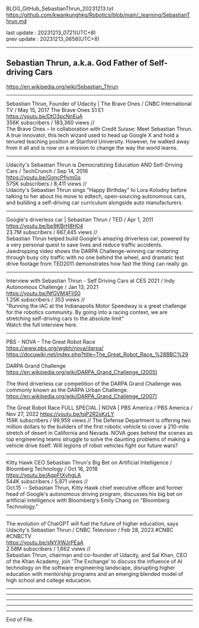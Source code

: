 
BLOG_GitHub_SebastianThrun_20231213.txt  
  https://github.com/kwankunghkg/Robotics/blob/main/_learning/SebastianThrun.md  
  
last update : 20231213_0721(UTC+8)  
prev update : 20231213_0658(UTC+8)  
  
----------------------------------------  
  
## Sebastian Thrun, a.k.a. God Father of Self-driving Cars  
  https://en.wikipedia.org/wiki/Sebastian_Thrun  
  
----------------------------------------  
  
Sebastian Thrun, Founder of Udacity | The Brave Ones / CNBC International TV /  May 15, 2017  The Brave Ones  S1 E1  
  https://youtu.be/DtO3pcNnEuA  
  356K subscribers / 183,360 views  //   
	The Brave Ones – In collaboration with Credit Suisse: Meet Sebastian Thrun. A true innovator, this tech wizard used to head up Google X and hold a tenured teaching position at Stanford University. However, he walked away from it all and is now on a mission to change the way the world learns.  
  
  
----------------------------------------  
  
Udacity's Sebastian Thrun is Democratizing Education AND Self-Driving Cars / TechCrunch /  Sep 14, 2016  
  https://youtu.be/GoncPflymGs  
  575K subscribers / 8,411 views  //   
	Udacity's Sebastian Thrun sings "Happy Birthday" to Lora Kolodny before talking to her about his move to edtech, open-sourcing autonomous cars, and building a self-driving car curriculum alongside auto manufacturers.  
  
  
----------------------------------------  
  
Google's driverless car | Sebastian Thrun / TED / Apr 1, 2011  
  https://youtu.be/bp9KBrH8H04  
  23.7M subscribers / 667,445 views  //   
	Sebastian Thrun helped build Google's amazing driverless car, powered by a very personal quest to save lives and reduce traffic accidents. Jawdropping video shows the DARPA Challenge-winning car motoring through busy city traffic with no one behind the wheel, and dramatic test drive footage from TED2011 demonstrates how fast the thing can really go.  
  
  
----------------------------------------  
  
Interview with Sebastian Thrun - Self Driving Cars at CES 2021 / Indy Autonomous Challenge /  Jan 13, 2021  
  https://youtu.be/NfGVM4FljS0  
1.25K subscribers / 353 views  //   
	"Running the IAC at the Indianapolis Motor Speedway is a great challenge for the robotics community. By going into a racing context, we are stretching self-driving cars to the absolute limit"  
	Watch the full interview here.  
  
  
----------------------------------------  
  
PBS - NOVA - The Great Robot Race  
  https://www.pbs.org/wgbh/nova/darpa/  
  https://docuwiki.net/index.php?title=The_Great_Robot_Race_%28BBC%29  
  
  
DARPA Grand Challenge  
  https://en.wikipedia.org/wiki/DARPA_Grand_Challenge_(2005)  
  
  
The third driverless car competition of the DARPA Grand Challenge was commonly known as the DARPA Urban Challenge.  
  https://en.wikipedia.org/wiki/DARPA_Grand_Challenge_(2007)  
  
  
The Great Robot Race FULL SPECIAL | NOVA | PBS America / PBS America /  Nov 27, 2022
  https://youtu.be/tqP2R2sKzLY  
159K subscribers / 99,959 views  // 
	The Defense Department is offering two million dollars to the builders of the first robotic vehicle to cover a 210-mile stretch of desert in California and Nevada. NOVA goes behind the scenes as top engineering teams struggle to solve the daunting problems of making a vehicle drive itself. Will legions of robot vehicles fight our future wars?  
  
  
----------------------------------------  
  
Kitty Hawk CEO Sebastian Thrun's Big Bet on Artificial Intelligence / Bloomberg Technology /  Oct 16, 2018  
  https://youtu.be/AqpFtXyhgLA  
  544K subscribers / 5,871 views  //   
	Oct.15 -- Sebastian Thrun, Kitty Hawk chief executive officer and former head of Google's autonomous driving program, discusses his big bet on artificial intelligence with Bloomberg's Emily Chang on "Bloomberg Technology."  
  
  
  
  
----------------------------------------  
  
The evolution of ChatGPT will fuel the future of higher education, says Udacity's Sebastian Thrun / CNBC Television /  Feb 28, 2023  #CNBC #CNBCTV  
  https://youtu.be/sNYXWJrPEaA  
  2.58M subscribers / 1,662 views  //   
	Sebastian Thrun, chairman and co-founder of Udacity, and Sal Khan, CEO of the Khan Academy, join 'The Exchange' to discuss the influence of AI technology on the software engineering landscape, disrupting higher education with mentorship programs and an emerging blended model of high school and college education.  
  
  
  
  
----------------------------------------  
  
  

----  
  
  
  
----  
  
  
  
----  
  
  
  
----  
End of File.  

